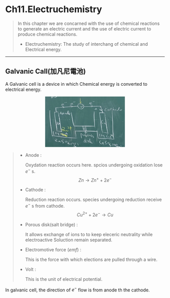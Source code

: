 # Ch11.Electruchemistry

> In this chapter we are concarned with the use of chemical reactions to generate an electric current and the use of electric current to produce chemical reactions.
>
> * Electruchemistry: The study of interchang of chemical and Electrical energy.

---

## Galvanic Call(加凡尼電池)

A Galvanic cell is a device in which Chemical energy is converted to electrical energy.

<div align=center><img src=Pictrue/IMG_20230104_141155.jpg width=50%></div>

> * Anode :
>
>   Oxydation reaction occurs here. spcios undergoing oxidation lose $e^-$ s.
>   $$Zn\to Zn^++2e^-$$
>
> * Cathode :
>
>   Reduction reaction occurs. species undergoing reduction receive $e^-$ s from cathode.
>   $$Cu^{2+}+2e^- \to Cu$$
>
> * Porous disk(salt bridge) :
> 
>   It allows exchange of ions to to keep eleceric neutrality while electroactive Soluction remain separated.
>
> * Electromotive force $(emf)$ :
>
>   This is the force with which elections are pulled through a wire.
>
> * Volt :
>
>   This is the unit of electrical potential.
>   $$$$

In galvanic cell, the direction of $e^-$ flow is from anode th the cathode.
